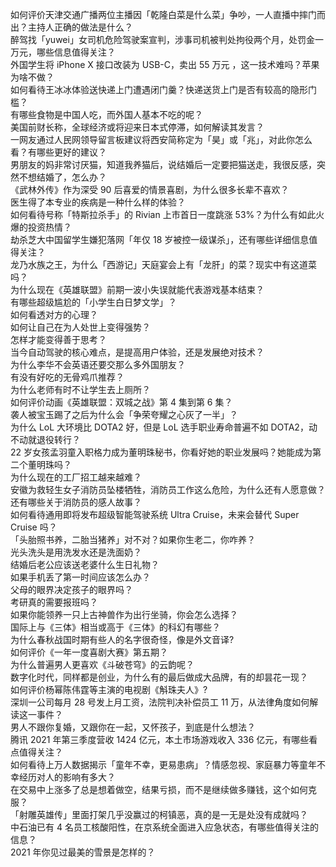如何评价天津交通广播两位主播因「乾隆白菜是什么菜」争吵，一人直播中摔门而出？主持人正确的做法是什么？  
醉驾找「yuwei」女司机危险驾驶案宣判，涉事司机被判处拘役两个月，处罚金一万元，哪些信息值得关注？  
外国学生将 iPhone X 接口改装为 USB-C，卖出 55 万元 ，这一技术难吗？苹果为啥不做？  
如何看待王冰冰体验送快递上门遭遇闭门羹？快递送货上门是否有较高的隐形门槛？  
有哪些食物是中国人吃，而外国人基本不吃的呢？  
美国前财长称，全球经济或将迎来日本式停滞，如何解读其发言？  
一网友通过人民网领导留言板建议将西安简称定为「昊」或「兆」，对此你怎么看？有哪些更好的建议？  
男朋友的妈非常讨厌猫，知道我养猫后，说结婚后一定要把猫送走，我很反感，突然不想结婚了，怎么办？  
《武林外传》作为深受 90 后喜爱的情景喜剧，为什么很多长辈不喜欢？  
医生得了本专业的疾病是一种什么样的体验？  
如何看待号称「特斯拉杀手」的 Rivian 上市首日一度跳涨 53%？为什么有如此火爆的投资热情？  
劫杀芝大中国留学生嫌犯落网「年仅 18 岁被控一级谋杀」，还有哪些详细信息值得关注？  
龙乃水族之王，为什么「西游记」天庭宴会上有「龙肝」的菜？现实中有这道菜吗？  
为什么现在《英雄联盟》前期一波小失误就能代表游戏基本结束？  
有哪些超级尴尬的「小学生白日梦文学」？  
如何看透对方的心理？  
如何让自己在为人处世上变得强势？  
怎样才能变得善于思考？  
当今自动驾驶的核心难点，是提高用户体验，还是发展绝对技术？  
为什么李华不会英语还要交那么多外国朋友？  
有没有好吃的无骨鸡爪推荐？  
为什么老师有时不让学生去上厕所？  
如何评价动画《英雄联盟：双城之战》第 4 集到第 6 集？  
袭人被宝玉踢了之后为什么会「争荣夸耀之心灰了一半」？  
为什么 LoL 大环境比 DOTA2 好，但是 LoL 选手职业寿命普遍不如 DOTA2，动不动就退役转行？  
22 岁女孩孟羽童入职格力成为董明珠秘书，你看好她的职业发展吗？她能成为第二个董明珠吗？  
为什么现在的工厂招工越来越难？  
安徽为救轻生女子消防员坠楼牺牲，消防员工作这么危险，为什么还有人愿意做？还有哪些关于消防员的感人故事？  
如何看待通用即将发布超级智能驾驶系统 Ultra Cruise，未来会替代 Super Cruise 吗？  
「头胎照书养，二胎当猪养」对不对？如果你生老二，你咋养？  
光头洗头是用洗发水还是洗面奶？  
结婚后老公应该送老婆什么生日礼物？  
如果手机丢了第一时间应该怎么办？  
父母的眼界决定孩子的眼界吗？  
考研真的需要报班吗？  
如果你能领养一只上古神兽作为出行坐骑，你会怎么选择？  
国际上与《三体》相当或高于《三体》的科幻有哪些？  
为什么春秋战国时期有些人的名字很奇怪，像是外文音译?  
如何评价《一年一度喜剧大赛》第五期？  
为什么普遍男人更喜欢《斗破苍穹》的云韵呢？  
数字化时代，同样都是创业，为什么有的最后做成大品牌，有的却昙花一现？  
如何评价杨幂陈伟霆等主演的电视剧《斛珠夫人》?  
深圳一公司每月 28 号发上月工资，法院判决补偿员工 11 万，从法律角度如何解读这一事件？  
男人不跟你复婚，又跟你在一起，又怀孩子，到底是什么想法？  
腾讯 2021 年第三季度营收 1424 亿元，本土市场游戏收入 336 亿元，有哪些看点值得关注？  
如何看待上万人数据揭示「童年不幸，更易患病」？情感忽视、家庭暴力等童年不幸经历对人的影响有多大？  
在交易中上涨多了总是想着做空，结果亏损，而不是继续做多赚钱，这个如何克服？  
「射雕英雄传」里面打架几乎没赢过的柯镇恶，真的是一无是处没有成就吗？  
中石油已有 4 名员工核酸阳性，在京系统全面进入应急状态，有哪些值得关注的信息？  
2021 年你见过最美的雪景是怎样的？  
